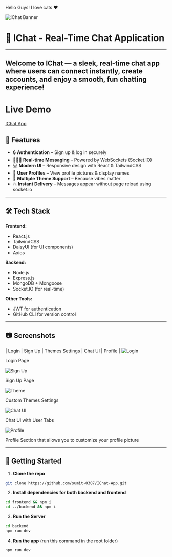 
Hello Guys!
I love cats ♥

![IChat Banner](https://wallpapers-clan.com/wp-content/uploads/2022/07/funny-cat-21.jpg)


# 💬 IChat - Real-Time Chat Application
---
Welcome to **IChat** — a sleek, real-time chat app where users can connect instantly, create accounts, and enjoy a smooth, fun chatting experience!
---
# Live Demo 

[IChat App](https://ichat-app-o4dd.onrender.com/)

## 🚀 Features

- 🔒 **Authentication** – Sign up & log in securely
- 🧑‍🤝‍🧑 **Real-time Messaging** – Powered by WebSockets (Socket.IO)
- 💻 **Modern UI** – Responsive design with React & TailwindCSS
- 🪪 **User Profiles** – View profile pictures & display names
- 🌙 **Multiple Theme Support** – Because vibes matter
- 💥 **Instant Delivery** – Messages appear without page reload using socket.io

---

## 🛠️ Tech Stack

**Frontend:**
- React.js
- TailwindCSS
- DaisyUI (for UI components)
- Axios

**Backend:**
- Node.js
- Express.js
- MongoDB + Mongoose
- Socket.IO (for real-time)

**Other Tools:**
- JWT for authentication
- GitHub CLI for version control

---

## 📷 Screenshots

| Login | Sign Up | Themes Settings | Chat UI | Profile |
![Login](https://github.com/user-attachments/assets/1e5bbe15-6783-489e-8dc5-83eb7d51d5cf)  

Login Page 

![Sign Up](https://github.com/user-attachments/assets/74689a60-be25-48d4-88c8-3ed624182bbe) 

Sign Up Page 

![Theme](https://github.com/user-attachments/assets/61e0be7b-e240-4c1a-9f56-8815dc0e9b44) 

Custom Themes Settings 

![Chat UI](https://github.com/user-attachments/assets/871ff0ab-4edf-4bdc-93c4-7692bbf199d0) 

Chat UI with User Tabs 

![Profile](https://github.com/user-attachments/assets/a67583c4-2293-4324-b85e-04101725776c) 

Profile Section that allows you to customize your profile picture

---

## 🔧 Getting Started

1. **Clone the repo**

```bash
git clone https://github.com/sumit-0307/IChat-App.git
```

2. **Install dependencies for both backend and frontend**
```bash
cd frontend && npm i
cd ../backend && npm i
```

3. **Run the Server**
```bash
cd backend
npm run dev
```

4. **Run the app** (run this command in the root folder)
```bash
npm run dev
```
